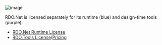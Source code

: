 ![image](/images/RdoNetOverview.jpg)

RDO.Net is licensed separately for its runtime (blue) and design-time tools (purple):

* [RDO.Net Runtime License](xref:rdo_net_runtime_license)
* [RDO.Tools License](xref:rdo_tools_license)/[Pricing](https://my.devzest.com/Pricing)
